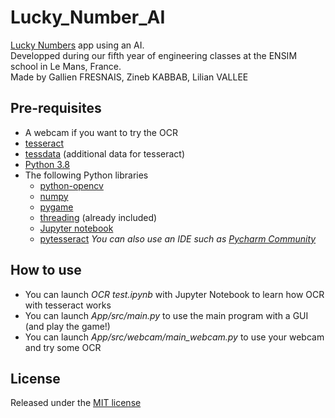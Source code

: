 # Lucky_Number_AI
[Lucky Numbers](https://boardgamegeek.com/boardgame/118247/lucky-numbers) app using an AI. <br>
Developped during our fifth year of engineering classes at the ENSIM school in Le Mans, France. <br>
Made by Gallien FRESNAIS, Zineb KABBAB, Lilian VALLEE

## Pre-requisites
- A webcam if you want to try the OCR
- [tesseract](https://github.com/tesseract-ocr/tesseract/releases/latest)
- [tessdata](https://github.com/tesseract-ocr/tessdata/releases/latest) (additional data for tesseract)
- [Python 3.8](https://wiki.python.org/moin/BeginnersGuide/Download)
- The following Python libraries
    - [python-opencv](https://pypi.org/project/opencv-python/)
    - [numpy](https://numpy.org/install/)
    - [pygame](https://www.pygame.org/wiki/GettingStarted)
    - [threading](https://docs.python.org/3/library/threading.html) (already included)
    - [Jupyter notebook](https://jupyter.org/install)
    - [pytesseract](https://pypi.org/project/pytesseract/)
*You can also use an IDE such as [Pycharm Community](https://www.jetbrains.com/help/pycharm/installation-guide.html)*

## How to use
- You can launch *OCR test.ipynb* with Jupyter Notebook to learn how OCR with tesseract works
- You can launch *App/src/main.py* to use the main program with a GUI (and play the game!)
- You can launch *App/src/webcam/main_webcam.py* to use your webcam and try some OCR

## License
Released under the [MIT license](LICENSE)